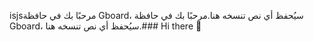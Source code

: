 isjs‏مرحبًا بك في حافظة Gboard، سيُحفظ أي نص تنسخه هنا.‏مرحبًا بك في حافظة Gboard، سيُحفظ أي نص تنسخه هنا.### Hi there 👋

<!--
**ywad/ywad** is a ✨ _special_ ✨ repository because its `README.md` (this file) appears on your GitHub profile.

Here are some ideas to get you started:

- 🔭 I’m currently working on ...
- 🌱 I’m currently learning ...
- 👯 I’m looking to collaborate on ...
- 🤔 I’m looking for help with ...
- 💬 Ask me about ...
- 📫 How to reach me: ...
- 😄 Pronouns: ...
- ⚡ Fun fact: ...
-->

